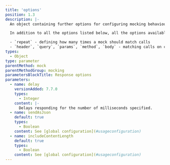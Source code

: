 ```yaml
---
title: 'options'
position: 1.3
description: |-
  An object containing further options for configuring mocking behaviour.

  In addition to all the options listed below, all the options available for use when using an options object as the first argument to `.mock()` can also be passed in on the third argument. These include:

  - `repeat` - defining how many times a mock should match calls
  - `header`, `query`, `params`, `method`, `body` - matching calls on criteria other than the url
types:
  - Object
type: parameter
parentMethod: mock
parentMethodGroup: mocking
parametersBlockTitle: Response options
parameters:
  - name: delay
    versionAdded: 7.7.0
    types:
      - Integer
    content: |-
      Delays responding for the number of milliseconds specified.
  - name: sendAsJson
    default: true
    types:
      - Boolean
    content: See [global configuration](#usageconfiguration)
  - name: includeContentLength
    default: true
    types:
      - Boolean
    content: See [global configuration](#usageconfiguration)
---
```

